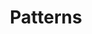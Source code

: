 ---
layout: default
title: Patterns
parent: Pattern Detection
has_children: true
permalink: /Pattern_Detection/Patterns
---